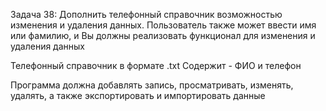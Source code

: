 Задача 38: Дополнить телефонный справочник возможностью изменения и удаления данных.
Пользователь также может ввести имя или фамилию, и Вы должны реализовать функционал для изменения и удаления данных

Телефонный справочник в формате .txt
Содержит - ФИО и телефон

Программа должна добавлять запись, просматривать, изменять, удалять,
а также экспортировать и импортировать данные